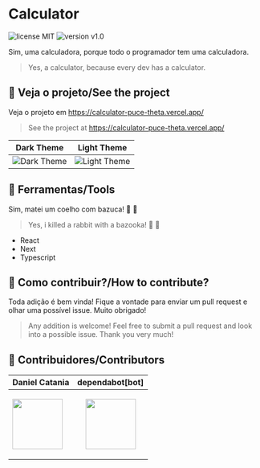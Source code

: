 # Calculator
![license MIT](https://img.shields.io/badge/license-MIT-blue) ![version v1.0](https://img.shields.io/badge/version-v1.1-orange)

Sim, uma calculadora, porque todo o programador tem uma calculadora.
> Yes, a calculator, because every dev has a calculator.

## :eyes: Veja o projeto/See the project
Veja o projeto em https://calculator-puce-theta.vercel.app/
> See the project at https://calculator-puce-theta.vercel.app/

 Dark Theme | Light Theme
-------------- | ---------------
![Dark Theme](https://user-images.githubusercontent.com/78505788/194773406-b96558c7-c8d8-4473-9e44-289d00f26c0f.png) | ![Light Theme](https://user-images.githubusercontent.com/78505788/194773442-072ce0f6-1951-4796-ad64-f8aa5ac6e5fc.png) 



## :toolbox: Ferramentas/Tools
Sim, matei um coelho com bazuca! :rabbit: :gun:
> Yes, i killed a rabbit with a bazooka! :rabbit: :gun:
- React 
- Next
- Typescript

## :pushpin: Como contribuir?/How to contribute?
Toda adição é bem vinda! Fique a vontade para enviar um pull request e olhar uma possível issue. Muito obrigado!
> Any addition is welcome! Feel free to submit a pull request and look into a possible issue. Thank you very much!

## :construction_worker: Contribuidores/Contributors
Daniel Catania | dependabot[bot]
-------------- | ---------------
<img src="https://github.com/danielcatania.png" width=100> | <p align="center"><img src="https://avatars.githubusercontent.com/in/29110?s=64&v=4" width=100></p>
